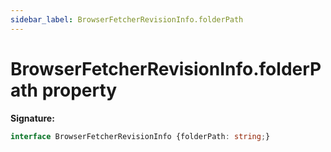 ```yaml
---
sidebar_label: BrowserFetcherRevisionInfo.folderPath
---
```

# BrowserFetcherRevisionInfo.folderPath property

**Signature:**

```typescript
interface BrowserFetcherRevisionInfo {folderPath: string;}
```
